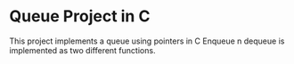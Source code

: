 # Queue Project in C

This project implements a queue using pointers in C
Enqueue n dequeue is implemented as two different functions.
